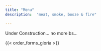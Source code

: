 ```yaml
---
title: "Menu"
description:  "meat, smoke, booze & fire"

---
```

Under Construction... no more bs...
<!-- {{< order_forms_app_iframe >}} -->
{{< order_forms_gloria >}} 
